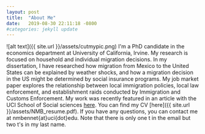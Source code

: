 ```yaml
---
layout: post
title:  "About Me"
date:   2019-08-30 22:11:18 -0800
#categories: jekyll update
---
```


![alt text]({{ site.url }}/assets/cutmypic.png)
I'm a PhD candidate in the economics department at University of California, Irvine. My research is focused on household and individual migration decisions. In my dissertation, I have researched how migration from Mexico to the United States can be explained by weather shocks, and how a migration decision in the US might be determined by social insurance programs. My job market paper explores the relationship between local immigration policies, local law enforcement, and establishment raids conducted by Immigration and Customs Enforcement. My work was recently featured in an article with the UCI School of Social sciences [here](https://www.socsci.uci.edu/newsevents/news/2019/2019-07-10-bennett.php). You can find my CV [here]({{ site.url }}/assets/NMB_resume.pdf). If you have any questions, you can contact me at nmbennet{at}uci{dot}edu. Note that there is only one t in the email but two t's in my last name.
